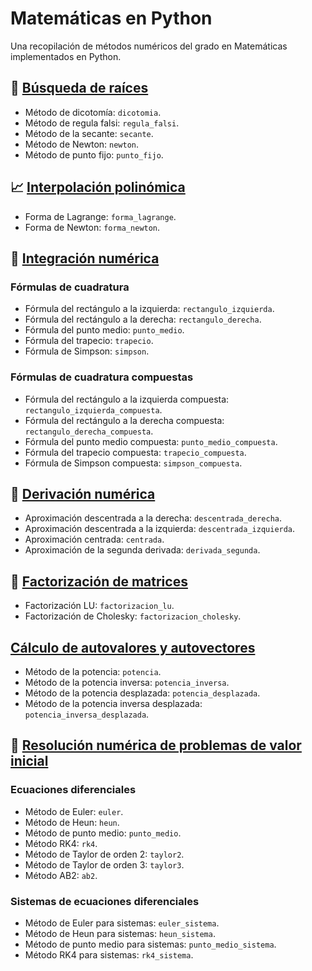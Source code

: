 # Matemáticas en Python

Una recopilación de métodos numéricos del grado en Matemáticas implementados en Python.

## 🔎 [Búsqueda de raíces](https://github.com/DanielSevillano/matematicas-python/blob/main/Búsqueda%20de%20raíces.ipynb)

-   Método de dicotomía: `dicotomia`.
-   Método de regula falsi: `regula_falsi`.
-   Método de la secante: `secante`.
-   Método de Newton: `newton`.
-   Método de punto fijo: `punto_fijo`.

## 📈 [Interpolación polinómica](https://github.com/DanielSevillano/matematicas-python/blob/main/Interpolación%20polinómica.ipynb)

-   Forma de Lagrange: `forma_lagrange`.
-   Forma de Newton: `forma_newton`.

## 📐 [Integración numérica](https://github.com/DanielSevillano/matematicas-python/blob/main/Integración%20numérica.ipynb)

### Fórmulas de cuadratura

-   Fórmula del rectángulo a la izquierda: `rectangulo_izquierda`.
-   Fórmula del rectángulo a la derecha: `rectangulo_derecha`.
-   Fórmula del punto medio: `punto_medio`.
-   Fórmula del trapecio: `trapecio`.
-   Fórmula de Simpson: `simpson`.

### Fórmulas de cuadratura compuestas

-   Fórmula del rectángulo a la izquierda compuesta: `rectangulo_izquierda_compuesta`.
-   Fórmula del rectángulo a la derecha compuesta: `rectangulo_derecha_compuesta`.
-   Fórmula del punto medio compuesta: `punto_medio_compuesta`.
-   Fórmula del trapecio compuesta: `trapecio_compuesta`.
-   Fórmula de Simpson compuesta: `simpson_compuesta`.

## 📏 [Derivación numérica](https://github.com/DanielSevillano/matematicas-python/blob/main/Derivación%20numérica.ipynb)

-   Aproximación descentrada a la derecha: `descentrada_derecha`.
-   Aproximación descentrada a la izquierda: `descentrada_izquierda`.
-   Aproximación centrada: `centrada`.
-   Aproximación de la segunda derivada: `derivada_segunda`.

## 🔢 [Factorización de matrices](https://github.com/DanielSevillano/matematicas-python/blob/main/Factorización%20de%20matrices.ipynb)

-   Factorización LU: `factorizacion_lu`.
-   Factorización de Cholesky: `factorizacion_cholesky`.

## [Cálculo de autovalores y autovectores](https://github.com/DanielSevillano/matematicas-python/blob/main/Cálculo%20de%20autovalores%20y%20autovectores.ipynb)

-   Método de la potencia: `potencia`.
-   Método de la potencia inversa: `potencia_inversa`.
-   Método de la potencia desplazada: `potencia_desplazada`.
-   Método de la potencia inversa desplazada: `potencia_inversa_desplazada`.

## 🧮 [Resolución numérica de problemas de valor inicial](https://github.com/DanielSevillano/matematicas-python/blob/main/Resolución%20numérica%20de%20problemas%20de%20valor%20inicial.ipynb)

### Ecuaciones diferenciales

-   Método de Euler: `euler`.
-   Método de Heun: `heun`.
-   Método de punto medio: `punto_medio`.
-   Método RK4: `rk4`.
-   Método de Taylor de orden 2: `taylor2`.
-   Método de Taylor de orden 3: `taylor3`.
-   Método AB2: `ab2`.

### Sistemas de ecuaciones diferenciales

-   Método de Euler para sistemas: `euler_sistema`.
-   Método de Heun para sistemas: `heun_sistema`.
-   Método de punto medio para sistemas: `punto_medio_sistema`.
-   Método RK4 para sistemas: `rk4_sistema`.
